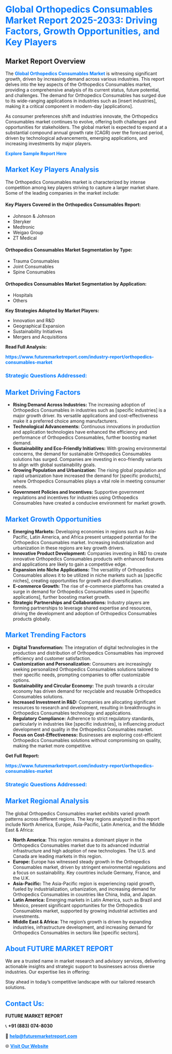 <h1 style="color: #007BFF;">Global Orthopedics Consumables Market Report 2025-2033: Driving Factors, Growth Opportunities, and Key Players</h1>

<section id="overview">
<h2>Market Report Overview</h2>
<p>The <a href="https://www.futuremarketreport.com/industry-report/orthopedics-consumables-market" style="color: #007BFF; text-decoration: none;"><strong>Global Orthopedics Consumables Market</strong></a> is witnessing significant growth, driven by increasing demand across various industries. This report delves into the key aspects of the Orthopedics Consumables market, providing a comprehensive analysis of its current status, future potential, and challenges. The demand for Orthopedics Consumables has surged due to its wide-ranging applications in industries such as [insert industries], making it a critical component in modern-day [applications].</p>
<p>As consumer preferences shift and industries innovate, the Orthopedics Consumables market continues to evolve, offering both challenges and opportunities for stakeholders. The global market is expected to expand at a substantial compound annual growth rate (CAGR) over the forecast period, driven by technological advancements, emerging applications, and increasing investments by major players.</p>
</section>

<section id="overview">
<p><a href="https://www.futuremarketreport.com/request-sample/reportId=42491" style="color: #007BFF; text-decoration: none;"><strong>Explore Sample Report Here</strong></a></p>
</section>

<section id="key-players">
<h2 style="color: #007BFF;">Market Key Players Analysis</h2>
<p>The Orthopedics Consumables market is characterized by intense competition among key players striving to capture a larger market share. Some of the leading companies in the market include:</p>
<h4>Key Players Covered in the Orthopedics Consumables Report:</h4>
<ul><li>Johnson &amp; Johnson</li><li>Steryker</li><li>Medtronic</li><li>Weigao Group</li><li>ZT Medical</li></ul>
<h4>Orthopedics Consumables Market Segmentation by Type:</h4>
<ul><li>Trauma Consumables</li><li>Joint Consumables</li><li>Spine Consumables</li></ul>

<h4>Orthopedics Consumables Market Segmentation by Application:</h4>
<ul><li>Hospitals</li><li>Others</li></ul>
<p><strong>Key Strategies Adopted by Market Players:</strong></p>
<ul>
<li>Innovation and R&D</li>
<li>Geographical Expansion</li>
<li>Sustainability Initiatives</li>
<li>Mergers and Acquisitions</li>
</ul>
</section>

<section>
<p><strong>Read Full Analysis: </strong></p><a href="https://www.futuremarketreport.com/industry-report/orthopedics-consumables-market" style="color: #007BFF; text-decoration: none;"><strong>https://www.futuremarketreport.com/industry-report/orthopedics-consumables-market</strong></a>
<h3 style="color: #007BFF;">Strategic Questions Addressed:</h3>
</section>

<section id="driving-factors">
<h2 style="color: #007BFF;">Market Driving Factors</h2>
<ul>
<li><strong>Rising Demand Across Industries:</strong> The increasing adoption of Orthopedics Consumables in industries such as [specific industries] is a major growth driver. Its versatile applications and cost-effectiveness make it a preferred choice among manufacturers.</li>
<li><strong>Technological Advancements:</strong> Continuous innovations in production and application technologies have enhanced the efficiency and performance of Orthopedics Consumables, further boosting market demand.</li>
<li><strong>Sustainability and Eco-Friendly Initiatives:</strong> With growing environmental concerns, the demand for sustainable Orthopedics Consumables solutions has surged. Companies are investing in eco-friendly variants to align with global sustainability goals.</li>
<li><strong>Growing Population and Urbanization:</strong> The rising global population and rapid urbanization have increased the demand for [specific products], where Orthopedics Consumables plays a vital role in meeting consumer needs.</li>
<li><strong>Government Policies and Incentives:</strong> Supportive government regulations and incentives for industries using Orthopedics Consumables have created a conducive environment for market growth.</li>
</ul>
</section>

<section id="growth-opportunities">
<h2 style="color: #007BFF;">Market Growth Opportunities</h2>
<ul>
<li><strong>Emerging Markets:</strong> Developing economies in regions such as Asia-Pacific, Latin America, and Africa present untapped potential for the Orthopedics Consumables market. Increasing industrialization and urbanization in these regions are key growth drivers.</li>
<li><strong>Innovative Product Development:</strong> Companies investing in R&D to create innovative Orthopedics Consumables products with enhanced features and applications are likely to gain a competitive edge.</li>
<li><strong>Expansion into Niche Applications:</strong> The versatility of Orthopedics Consumables allows it to be utilized in niche markets such as [specific niches], creating opportunities for growth and diversification.</li>
<li><strong>E-commerce Growth:</strong> The rise of e-commerce platforms has created a surge in demand for Orthopedics Consumables used in [specific applications], further boosting market growth.</li>
<li><strong>Strategic Partnerships and Collaborations:</strong> Industry players are forming partnerships to leverage shared expertise and resources, driving the development and adoption of Orthopedics Consumables products globally.</li>
</ul>
</section>

<section id="trending-factors">
<h2 style="color: #007BFF;">Market Trending Factors</h2>
<ul>
<li><strong>Digital Transformation:</strong> The integration of digital technologies in the production and distribution of Orthopedics Consumables has improved efficiency and customer satisfaction.</li>
<li><strong>Customization and Personalization:</strong> Consumers are increasingly seeking personalized Orthopedics Consumables solutions tailored to their specific needs, prompting companies to offer customizable options.</li>
<li><strong>Sustainability and Circular Economy:</strong> The push towards a circular economy has driven demand for recyclable and reusable Orthopedics Consumables solutions.</li>
<li><strong>Increased Investment in R&D:</strong> Companies are allocating significant resources to research and development, resulting in breakthroughs in Orthopedics Consumables technology and applications.</li>
<li><strong>Regulatory Compliance:</strong> Adherence to strict regulatory standards, particularly in industries like [specific industries], is influencing product development and quality in the Orthopedics Consumables market.</li>
<li><strong>Focus on Cost-Effectiveness:</strong> Businesses are exploring cost-efficient Orthopedics Consumables solutions without compromising on quality, making the market more competitive.</li>
</ul>
</section>

<section>
<p><strong>Get Full Report: </strong></p><a href="https://www.futuremarketreport.com/industry-report/orthopedics-consumables-market" style="color: #007BFF; text-decoration: none;"><strong>https://www.futuremarketreport.com/industry-report/orthopedics-consumables-market</strong></a>
<h3 style="color: #007BFF;">Strategic Questions Addressed:</h3>
</section>


<section id="regional-analysis">
<h2 style="color: #007BFF;">Market Regional Analysis</h2>
<p>The global Orthopedics Consumables market exhibits varied growth patterns across different regions. The key regions analyzed in this report include North America, Europe, Asia-Pacific, Latin America, and the Middle East & Africa:</p>
<ul>
<li><strong>North America:</strong> This region remains a dominant player in the Orthopedics Consumables market due to its advanced industrial infrastructure and high adoption of new technologies. The U.S. and Canada are leading markets in this region.</li>
<li><strong>Europe:</strong> Europe has witnessed steady growth in the Orthopedics Consumables market, driven by stringent environmental regulations and a focus on sustainability. Key countries include Germany, France, and the U.K.</li>
<li><strong>Asia-Pacific:</strong> The Asia-Pacific region is experiencing rapid growth, fueled by industrialization, urbanization, and increasing demand for Orthopedics Consumables in countries like China, India, and Japan.</li>
<li><strong>Latin America:</strong> Emerging markets in Latin America, such as Brazil and Mexico, present significant opportunities for the Orthopedics Consumables market, supported by growing industrial activities and investments.</li>
<li><strong>Middle East & Africa:</strong> The region’s growth is driven by expanding industries, infrastructure development, and increasing demand for Orthopedics Consumables in sectors like [specific sectors].</li>
</ul>
</section>

<footer>
<h2 style="color: #007BFF;">About FUTURE MARKET REPORT</h2>
<p>We are a trusted name in market research and advisory services, delivering actionable insights and strategic support to businesses across diverse industries. Our expertise lies in offering:</p>

<p>Stay ahead in today’s competitive landscape with our tailored research solutions.</p>

<h2 style="color: #007BFF;">Contact Us:</h2>
<p><strong>FUTURE MARKET REPORT</strong></p>
<p>📞 <strong>+91 (883) 074-8030</strong></p>
<p>📧 <strong><a href="mailto:help@futuremarketreport.com" style="color: #007BFF;">help@futuremarketreport.com</a></strong></p>
<p>🌐 <strong><a href="https://www.futuremarketreport.com/" style="color: #007BFF;">Visit Our Website</a></strong></p>
</footer>